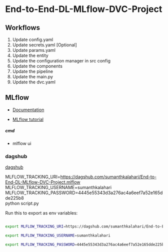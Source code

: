 # End-to-End-DL-MLflow-DVC-Project


## Workflows

1. Update config.yaml
2. Update secrets.yaml [Optional]
3. Update params.yaml
4. Update the entity
5. Update the configuration manager in src config
6. Update the components
7. Update the pipeline 
8. Update the main.py
9. Update the dvc.yaml


## MLflow

- [Documentation](https://mlflow.org/docs/latest/index.html)

- [MLflow tutorial](https://youtube.com/playlist?list=PLkz_y24mlSJZrqiZ4_cLUiP0CBN5wFmTb&si=zEp_C8zLHt1DzWKK)

##### cmd
- mlflow ui

### dagshub
[dagshub](https://dagshub.com/)

MLFLOW_TRACKING_URI=https://dagshub.com/sumanthkalahari/End-to-End-DL-MLflow-DVC-Project.mlflow \
MLFLOW_TRACKING_USERNAME=sumanthkalahari \
MLFLOW_TRACKING_PASSWORD=4445e55343d3a276ac4a6eef7a52e165dde225b8 \
python script.py

Run this to export as env variables:

```bash

export MLFLOW_TRACKING_URI=https://dagshub.com/sumanthkalahari/End-to-End-DL-MLflow-DVC-Project.mlflow

export MLFLOW_TRACKING_USERNAME=sumanthkalahari 

export MLFLOW_TRACKING_PASSWORD=4445e55343d3a276ac4a6eef7a52e165dde225b8

```
